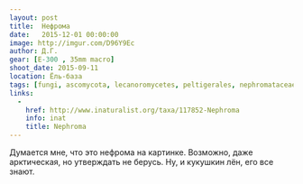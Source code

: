```yaml
---
layout: post
title:  Нефрома
date:   2015-12-01 00:00:00
image: http://imgur.com/D96Y9Ec
author: Д.Г.
gear: [E-300 , 35mm macro]
shoot_date: 2015-09-11
location: Ёль-база
tags: [fungi, ascomycota, lecanoromycetes, peltigerales, nephromataceae, nephroma]
links:
  -
    href: http://www.inaturalist.org/taxa/117852-Nephroma
    info: inat
    title: Nephroma
---
```


Думается мне, что это нефрома на картинке. Возможно, даже арктическая, но утверждать не берусь. Ну, и кукушкин лён, его все знают.
